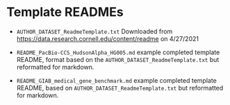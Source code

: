 # Template READMEs

- `AUTHOR_DATASET_ReadmeTemplate.txt` Downloaded from https://data.research.cornell.edu/content/readme on 4/27/2021

- `README_PacBio-CCS_HudsonAlpha_HG005.md` example completed template README, format based on the `AUTHOR_DATASET_ReadmeTemplate.txt` but reformatted for markdown.

- `README_GIAB_medical_gene_benchmark.md` example completed template README, based on `AUTHOR_DATASET_ReadmeTemplate.txt` but reformatted for markdown.

